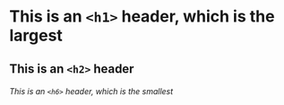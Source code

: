 # This is an `<h1>` header, which is the largest
## This is an `<h2>` header
###### This is an `<h6>` header, which is the smallest
<!-- readme -->
